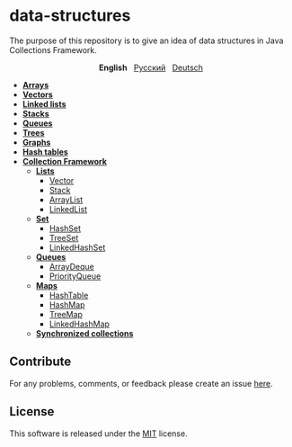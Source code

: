 # data-structures
The purpose of this repository is to give an idea of data structures in Java Collections Framework.

<center>

**English** &nbsp; [Русский]() &nbsp; [Deutsch]()

</center>

- **[Arrays]()**
- **[Vectors]()**
- **[Linked lists]()**
- **[Stacks]()**
- **[Queues]()**
- **[Trees]()**
- **[Graphs]()**
- **[Hash tables]()**
- **[Collection Framework]()**
  - **[Lists]()**
    - [Vector]()
    - [Stack]()
    - [ArrayList]()
    - [LinkedList]()
  - **[Set]()**
    - [HashSet]()
    - [TreeSet]()
    - [LinkedHashSet]()
  - **[Queues]()**
    - [ArrayDeque]()
    - [PriorityQueue]()
  - **[Maps]()**
    - [HashTable]()
    - [HashMap]()
    - [TreeMap]()
    - [LinkedHashMap]()
  - **[Synchronized collections]()**


## Contribute
For any problems, comments, or feedback please create an issue [here](https://github.com/egnaf/data-structures/issues).
<br>

## License
This software is released under the [MIT](http://mitlicense.org) license.
